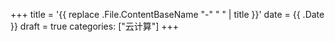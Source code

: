 +++
title = '{{ replace .File.ContentBaseName "-" " " | title }}'
date = {{ .Date }}
draft = true
categories: ["云计算"]
+++
